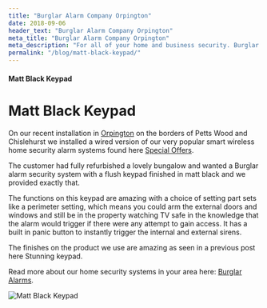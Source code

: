 ```yaml
---
title: "Burglar Alarm Company Orpington"
date: 2018-09-06
header_text: "Burglar Alarm Company Orpington"
meta_title: "Burglar Alarm Company Orpington"
meta_description: "For all of your home and business security. Burglar Alarm Servicing, Burglar Alarm Installation, Alarm Battery and CCTV. Call 020 8302 4065 or email us."
permalink: "/blog/matt-black-keypad/"
---
```


#### Matt Black Keypad

# Matt Black Keypad

On our recent installation in [Orpington](/pages/orpington/) on the borders of Petts Wood and Chislehurst we installed a wired version of our very popular smart wireless home security alarm systems found here [Special Offers](/categories/special-offers/).

The customer had fully refurbished a lovely bungalow and wanted a Burglar alarm security system with a flush keypad finished in matt black and we provided exactly that.

The functions on this keypad are amazing with a choice of setting part sets like a perimeter setting, which means you could arm the external doors and windows and still be in the property watching TV safe in the knowledge that the alarm would trigger if there were any attempt to gain access. It has a built in panic button to instantly trigger the internal and external sirens.

The finishes on the product we use are amazing as seen in a previous post here Stunning keypad.

Read more about our home security systems in your area here: [Burglar Alarms](/categories/burglar-alarms/).

![Matt Black Keypad](https://res.cloudinary.com/kbs/image/upload/imlgi8x4rv2ahsjwnpeb.jpg)